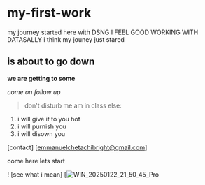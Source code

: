 # my-first-work
my journey started here with DSNG
I FEEL GOOD WORKING WITH DATASALLY 
i think my jouney just stared

## is about to go down
**we are getting to some**

*come on follow up*
> don't disturb me am in class else:
1. i will give it to you hot
2. i will purnish you
3. i will disown you

[contact] [emmanuelchetachibright@gmail.com]

come here lets start

! [see what i mean] [![WIN_20250122_21_50_45_Pro](https://github.com/user-attachments/assets/776d707a-959a-488a-a7cc-a5469fe45f48)

